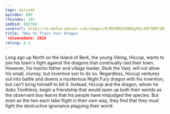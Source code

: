 ```yaml
---
tags: episode
epindex: 060
tfoindex: 191
imdbid: 892769
coverurl: https://m.media-amazon.com/images/M/MV5BMjA5NDQyMjc2NF5BMl5BanBnXkFtZTcwMjg5ODcyMw@@._V1_SX202_CR0,0,202,300_.jpg
title: "How to Train Your Dragon
"releasedate: 2010
rating: 8.1
---
```


Long ago up North on the Island of Berk, the young Viking, Hiccup, wants to join his town's fight against the dragons that continually raid their town. However, his macho father and village leader, Stoik the Vast, will not allow his small, clumsy, but inventive son to do so. Regardless, Hiccup ventures out into battle and downs a mysterious Night Fury dragon with his invention, but can't bring himself to kill it. Instead, Hiccup and the dragon, whom he dubs Toothless, begin a friendship that would open up both their worlds as the observant boy learns that his people have misjudged the species. But even as the two each take flight in their own way, they find that they must fight the destructive ignorance plaguing their world.